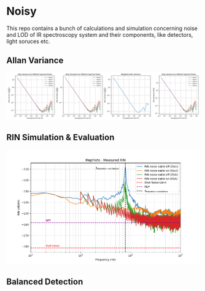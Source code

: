 # Noisy
This repo contains a bunch of calculations and simulation concerning noise and LOD of IR spectroscopy system and their components, like detectors, light soruces etc.

## Allan Variance
![Allan Variance Example](https://github.com/TimS27/Noisy/blob/main/Allan_Var_Dev_grating_spectroscopy_10kk_samples_2000Hz.png)

## RIN Simulation & Evaluation
![RIN_Measurement Example](https://github.com/TimS27/Noisy/blob/main/RIN-results/Mephisto_measured_RIN.png)

## Balanced Detection
